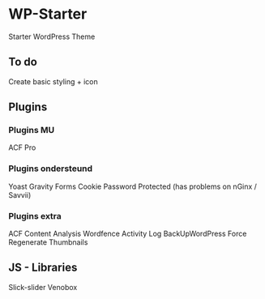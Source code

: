 # WP-Starter
Starter WordPress Theme

## To do
Create basic styling + icon

## Plugins

### Plugins MU
ACF Pro


### Plugins ondersteund
Yoast
Gravity Forms
Cookie
Password Protected (has problems on nGinx / Savvii)

### Plugins extra
ACF Content Analysis
Wordfence
Activity Log
BackUpWordPress
Force Regenerate Thumbnails

## JS - Libraries 
Slick-slider
Venobox
